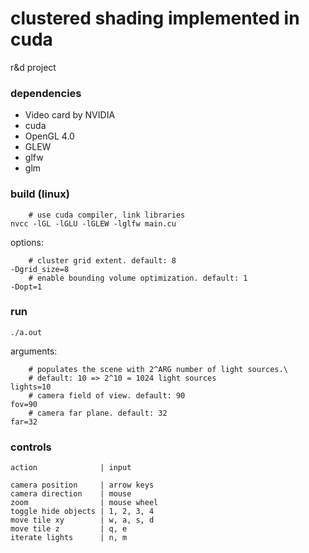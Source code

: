 # clustered shading implemented in cuda
r&d project

### dependencies
- Video card by NVIDIA
- cuda
- OpenGL 4.0
- GLEW
- glfw
- glm

### build (linux)
```
    # use cuda compiler, link libraries
nvcc -lGL -lGLU -lGLEW -lglfw main.cu
```
options:
```
    # cluster grid extent. default: 8
-Dgrid_size=8
    # enable bounding volume optimization. default: 1
-Dopt=1
```

### run
```
./a.out
```
arguments:
```
    # populates the scene with 2^ARG number of light sources.\
    # default: 10 => 2^10 = 1024 light sources
lights=10
    # camera field of view. default: 90
fov=90
    # camera far plane. default: 32
far=32
```

### controls
```
action              | input

camera position     | arrow keys
camera direction    | mouse
zoom                | mouse wheel
toggle hide objects | 1, 2, 3, 4
move tile xy        | w, a, s, d
move tile z         | q, e
iterate lights      | n, m
```
